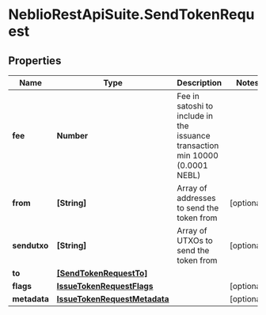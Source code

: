 # NeblioRestApiSuite.SendTokenRequest

## Properties
Name | Type | Description | Notes
------------ | ------------- | ------------- | -------------
**fee** | **Number** | Fee in satoshi to include in the issuance transaction min 10000 (0.0001 NEBL) | 
**from** | **[String]** | Array of addresses to send the token from | [optional] 
**sendutxo** | **[String]** | Array of UTXOs to send the token from | [optional] 
**to** | [**[SendTokenRequestTo]**](SendTokenRequestTo.md) |  | 
**flags** | [**IssueTokenRequestFlags**](IssueTokenRequestFlags.md) |  | [optional] 
**metadata** | [**IssueTokenRequestMetadata**](IssueTokenRequestMetadata.md) |  | [optional] 



